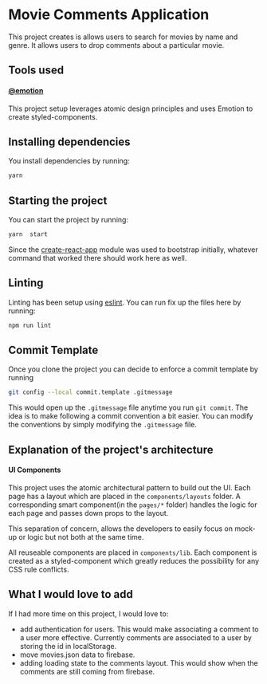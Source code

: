 # Movie Comments Application

This project creates is allows users to search for movies by name and genre.
It allows users to drop comments about a particular movie.

## Tools used

#### [@emotion](https://emotion.sh/docs/introduction)

This project setup leverages atomic design principles and uses Emotion to create styled-components.

## Installing dependencies
You install dependencies by running:

```bash
yarn
```
## Starting the project
You can start the project by running: 

```bash
yarn  start
```
Since the [create-react-app](https://create-react-app.dev/docs/getting-started) module was used to bootstrap initially, whatever command that worked there should work here as well.


## Linting
Linting has been setup using [eslint](https://www.npmjs.com/package/eslint). You can run fix up the files here by running:

```bash
npm run lint
```

## Commit Template
Once you clone the project you can decide to enforce a commit template by running 

```bash
git config --local commit.template .gitmessage
```
This would open up the `.gitmessage` file anytime you run `git commit`. 
The idea is to make following a commit convention a bit easier.
You can modify the conventions by simply modifying the `.gitmessage` file.

## Explanation of the project's architecture

#### UI Components
This project uses the atomic architectural pattern to build out the UI. 
Each page has a layout which are placed in the `components/layouts` folder. A corresponding smart component(in the `pages/*` folder)  handles the logic for each page and passes down props to the layout.

This separation of concern, allows the developers to easily focus on mock-up or logic but not both at the same time. 

All reuseable components are placed in `components/lib`. Each component is created as a styled-component which greatly reduces the possibility for any CSS rule conflicts. 


## What I would love to add
If I had more time on this project, I would love to:
- add authentication for users. This would make associating a comment to a user more effective. Currently comments are associated to a user by storing the id in localStorage.
- move movies.json data to firebase. 
- adding loading state to the comments layout. This would show when the comments are still coming from firebase.
